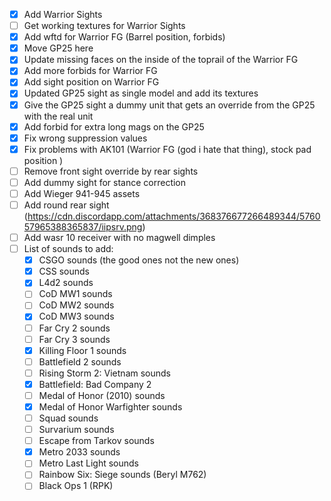 - [x] Add Warrior Sights
- [ ] Get working textures for Warrior Sights 
- [x] Add wftd for Warrior FG (Barrel position, forbids)
- [x] Move GP25 here
- [x] Update missing faces on the inside of the toprail of the Warrior FG
- [x] Add more forbids for Warrior FG
- [x] Add sight position on Warrior FG
- [x] Updated GP25 sight as single model and add its textures
- [x] Give the GP25 sight a dummy unit that gets an override from the GP25 with the real unit
- [x] Add forbid for extra long mags on the GP25
- [x] Fix wrong suppression values
- [x] Fix problems with AK101 (Warrior FG (god i hate that thing), stock pad position )
- [ ] Remove front sight override by rear sights 
- [ ] Add dummy sight for stance correction
- [ ] Add Wieger 941-945 assets
- [ ] Add round rear sight (https://cdn.discordapp.com/attachments/368376677266489344/576057965388365837/iipsrv.png)
- [ ] Add wasr 10 receiver with no magwell dimples
- [ ] List of sounds to add:
	 - [x] CSGO sounds (the good ones not the new ones)
	 - [x] CSS sounds
	 - [x] L4d2 sounds
	 - [ ] CoD MW1 sounds
	 - [ ] CoD MW2 sounds
	 - [x] CoD MW3 sounds
	 - [ ] Far Cry 2 sounds
	 - [ ] Far Cry 3 sounds
	 - [x] Killing Floor 1 sounds
	 - [ ] Battlefield 2 sounds
	 - [ ] Rising Storm 2: Vietnam sounds
	 - [x] Battlefield: Bad Company 2
	 - [ ] Medal of Honor (2010) sounds
	 - [x] Medal of Honor Warfighter sounds
	 - [ ] Squad sounds
	 - [ ] Survarium sounds
	 - [ ] Escape from Tarkov sounds
	 - [x] Metro 2033 sounds
	 - [ ] Metro Last Light sounds
	 - [ ] Rainbow Six: Siege sounds (Beryl M762)
	 - [ ] Black Ops 1 (RPK)